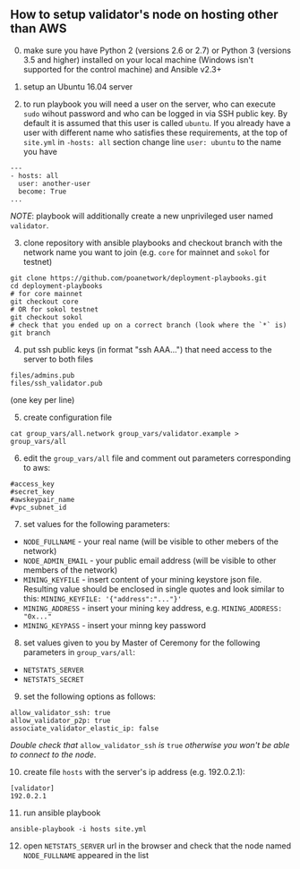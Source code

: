 ## How to setup validator's node on hosting other than AWS

0. make sure you have Python 2 (versions 2.6 or 2.7) or Python 3 (versions 3.5 and higher) installed on your local machine (Windows isn't supported for the control machine) and Ansible v2.3+

1. setup an Ubuntu 16.04 server

2. to run playbook you will need a user on the server, who can execute `sudo` wihout password and who can be logged in via SSH public key. By default it is assumed that this user is called `ubuntu`. If you already have a user with different name who satisfies these requirements, at the top of `site.yml` in `-hosts: all` section change line `user: ubuntu` to the name you have
```
---
- hosts: all
  user: another-user
  become: True
...
```
_NOTE_: playbook will additionally create a new unprivileged user named `validator`.

3. clone repository with ansible playbooks and checkout branch with the network name you want to join (e.g. `core` for mainnet and `sokol` for testnet)

```
git clone https://github.com/poanetwork/deployment-playbooks.git
cd deployment-playbooks
# for core mainnet
git checkout core
# OR for sokol testnet
git checkout sokol
# check that you ended up on a correct branch (look where the `*` is)
git branch
```

4. put ssh public keys (in format "ssh AAA...") that need access to the server to both files
```
files/admins.pub
files/ssh_validator.pub
```
(one key per line)

5. create configuration file
```
cat group_vars/all.network group_vars/validator.example > group_vars/all
```

6. edit the `group_vars/all` file and comment out parameters corresponding to aws:
```
#access_key
#secret_key
#awskeypair_name
#vpc_subnet_id
```

7. set values for the following parameters:
* `NODE_FULLNAME` - your real name (will be visible to other mebers of the network)
* `NODE_ADMIN_EMAIL` - your public email address (will be visible to other members of the network)
* `MINING_KEYFILE` - insert content of your mining keystore json file. Resulting value should be enclosed in single quotes and look similar to this: `MINING_KEYFILE: '{"address":"..."}'`
* `MINING_ADDRESS` - insert your mining key address, e.g. `MINING_ADDRESS: "0x..."`
* `MINING_KEYPASS` - insert your minng key password

8. set values given to you by Master of Ceremony for the following parameters in `group_vars/all`:
* `NETSTATS_SERVER`
* `NETSTATS_SECRET`

9. set the following options as follows:
```
allow_validator_ssh: true
allow_validator_p2p: true
associate_validator_elastic_ip: false
```
_Double check that_ `allow_validator_ssh` _is_ `true` _otherwise you won't be able to connect to the node_.

10. create file `hosts` with the server's ip address (e.g. 192.0.2.1):
```
[validator]
192.0.2.1
```

11. run ansible playbook
```
ansible-playbook -i hosts site.yml
```

12. open `NETSTATS_SERVER` url in the browser and check that the node named `NODE_FULLNAME` appeared in the list

